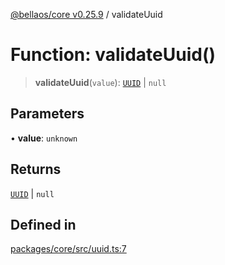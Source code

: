 [@bellaos/core v0.25.9](../index.md) / validateUuid

# Function: validateUuid()

> **validateUuid**(`value`): [`UUID`](../type-aliases/UUID.md) \| `null`

## Parameters

• **value**: `unknown`

## Returns

[`UUID`](../type-aliases/UUID.md) \| `null`

## Defined in

[packages/core/src/uuid.ts:7](https://github.com/bellaOS/bella/blob/main/packages/core/src/uuid.ts#L7)

